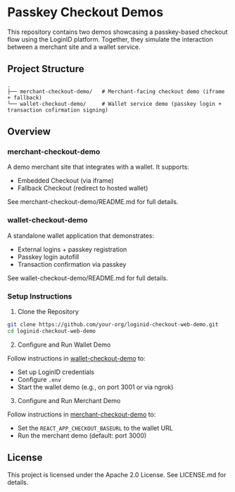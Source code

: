 # Passkey Checkout Demos

This repository contains two demos showcasing a passkey-based checkout flow using the LoginID platform.
Together, they simulate the interaction between a merchant site and a wallet service.

## Project Structure

```
.
├── merchant-checkout-demo/   # Merchant-facing checkout demo (iframe + fallback)
└── wallet-checkout-demo/     # Wallet service demo (passkey login + transaction cofirmation signing)
```

## Overview

### merchant-checkout-demo
A demo merchant site that integrates with a wallet. It supports:

- Embedded Checkout (via iframe)
- Fallback Checkout (redirect to hosted wallet)

See merchant-checkout-demo/README.md for full details.

### wallet-checkout-demo

A standalone wallet application that demonstrates:

- External logins + passkey registration
- Passkey login autofill
- Transaction confirmation via passkey

See wallet-checkout-demo/README.md for full details.

### Setup Instructions

1. Clone the Repository

  ```bash
  git clone https://github.com/your-org/loginid-checkout-web-demo.git
  cd loginid-checkout-web-demo
  ```

2. Configure and Run Wallet Demo

  Follow instructions in [wallet-checkout-demo](./wallet-checkout-demo) to:
   - Set up LoginID credentials
   - Configure `.env`
   - Start the wallet demo (e.g., on port 3001 or via ngrok)

3. Configure and Run Merchant Demo

  Follow instructions in [merchant-checkout-demo](./merchant-checkout-demo) to:
   - Set the `REACT_APP_CHECKOUT_BASEURL` to the wallet URL
   - Run the merchant demo (default: port 3000)

## License

This project is licensed under the Apache 2.0 License.
See LICENSE.md for details.
